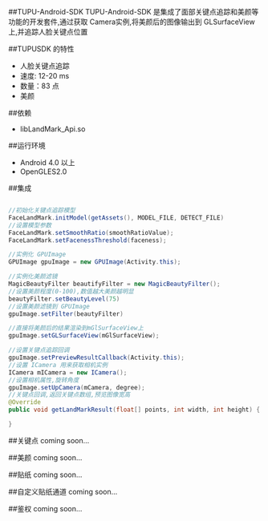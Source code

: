##TUPU-Android-SDK
TUPU-Android-SDK 是集成了面部关键点追踪和美颜等功能的开发套件,通过获取 Camera实例,将美颜后的图像输出到 GLSurfaceView上,并追踪人脸关键点位置

##TUPUSDK 的特性

* 人脸关键点追踪
* 速度: 12-20 ms
* 数量：83 点
* 美颜

##依赖
* libLandMark_Api.so

##运行环境
* Android 4.0 以上
* OpenGLES2.0

##集成
``` java

//初始化关键点追踪模型
FaceLandMark.initModel(getAssets(), MODEL_FILE, DETECT_FILE)
//设置模型参数
FaceLandMark.setSmoothRatio(smoothRatioValue);
FaceLandMark.setFacenessThreshold(faceness);

//实例化 GPUImage
GPUImage gpuImage = new GPUImage(Activity.this);

//实例化美颜滤镜
MagicBeautyFilter beautifyFilter = new MagicBeautyFilter();
//设置美颜程度(0-100),数值越大美颜越明显
beautyFilter.setBeautyLevel(75)
//设置美颜滤镜到 GPUImage
gpuImage.setFilter(beautyFilter)

//直接将美颜后的结果渲染到mGlSurfaceView上
gpuImage.setGLSurfaceView(mGlSurfaceView);

//设置关键点追踪回调
gpuImage.setPreviewResultCallback(Activity.this);
//设置 ICamera 用来获取相机实例
ICamera mICamera = new ICamera();
//设置相机属性,旋转角度
gpuImage.setUpCamera(mCamera, degree);
//关键点回调,返回关键点数组,预览图像宽高
@Override
public void getLandMarkResult(float[] points, int width, int height) {

}


```

##关键点
coming soon...

##美颜
coming soon...

##贴纸
coming soon...

##自定义贴纸通道
coming soon...

##鉴权
coming soon...



